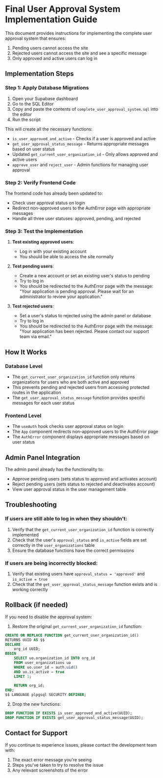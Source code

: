 # Final User Approval System Implementation Guide

This document provides instructions for implementing the complete user approval system that ensures:
1. Pending users cannot access the site
2. Rejected users cannot access the site and see a specific message
3. Only approved and active users can log in

## Implementation Steps

### Step 1: Apply Database Migrations

1. Open your Supabase dashboard
2. Go to the SQL Editor
3. Copy and paste the contents of `complete_user_approval_system.sql` into the editor
4. Run the script

This will create all the necessary functions:
- `is_user_approved_and_active` - Checks if a user is approved and active
- `get_user_approval_status_message` - Returns appropriate messages based on user status
- Updated `get_current_user_organization_id` - Only allows approved and active users
- `approve_user` and `reject_user` - Admin functions for managing user approval

### Step 2: Verify Frontend Code

The frontend code has already been updated to:
- Check user approval status on login
- Redirect non-approved users to the AuthError page with appropriate messages
- Handle all three user statuses: approved, pending, and rejected

### Step 3: Test the Implementation

1. **Test existing approved users**:
   - Log in with your existing account
   - You should be able to access the site normally

2. **Test pending users**:
   - Create a new account or set an existing user's status to pending
   - Try to log in
   - You should be redirected to the AuthError page with the message:
     "Your application is pending approval. Please wait for an administrator to review your application."

3. **Test rejected users**:
   - Set a user's status to rejected using the admin panel or database
   - Try to log in
   - You should be redirected to the AuthError page with the message:
     "Your application has been rejected. Please contact our support team via email."

## How It Works

### Database Level
- The `get_current_user_organization_id` function only returns organizations for users who are both active and approved
- This prevents pending and rejected users from accessing protected routes in the application
- The `get_user_approval_status_message` function provides specific messages for each user status

### Frontend Level
- The `useAuth` hook checks user approval status on login
- The `App` component redirects non-approved users to the AuthError page
- The `AuthError` component displays appropriate messages based on user status

## Admin Panel Integration

The admin panel already has the functionality to:
- Approve pending users (sets status to approved and activates account)
- Reject pending users (sets status to rejected and deactivates account)
- View user approval status in the user management table

## Troubleshooting

### If users are still able to log in when they shouldn't:
1. Verify that the `get_current_user_organization_id` function is correctly implemented
2. Check that the user's `approval_status` and `is_active` fields are set correctly in the `user_organizations` table
3. Ensure the database functions have the correct permissions

### If users are being incorrectly blocked:
1. Verify that existing users have `approval_status = 'approved'` and `is_active = true`
2. Check that the `get_user_approval_status_message` function exists and is working correctly

## Rollback (if needed)

If you need to disable the approval system:

1. Restore the original `get_current_user_organization_id` function:
```sql
CREATE OR REPLACE FUNCTION get_current_user_organization_id()
RETURNS UUID AS $$
DECLARE
    org_id UUID;
BEGIN
    SELECT uo.organization_id INTO org_id
    FROM user_organizations uo
    WHERE uo.user_id = auth.uid()
    AND uo.is_active = true
    LIMIT 1;
    
    RETURN org_id;
END;
$$ LANGUAGE plpgsql SECURITY DEFINER;
```

2. Drop the new functions:
```sql
DROP FUNCTION IF EXISTS is_user_approved_and_active(UUID);
DROP FUNCTION IF EXISTS get_user_approval_status_message(UUID);
```

## Contact for Support

If you continue to experience issues, please contact the development team with:
1. The exact error message you're seeing
2. Steps you've taken to try to resolve the issue
3. Any relevant screenshots of the error